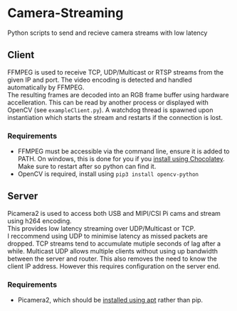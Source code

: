 # Camera-Streaming
Python scripts to send and recieve camera streams with low latency

## Client
FFMPEG is used to receive TCP, UDP/Multicast or RTSP streams from the given IP and port. The video encoding is detected and handled automatically by FFMPEG.  
The resulting frames are decoded into an RGB frame buffer using hardware accelleration. This can be read by another process or displayed with OpenCV (see `exampleClient.py`). 
A watchdog thread is spawned upon instantiation which starts the stream and restarts if the connection is lost.  
### Requirements
- FFMPEG must be accessible via the command line, ensure it is added to PATH. On windows, this is done for you if you [install using Chocolatey](https://avpres.net/FFmpeg/install_Windows.html). Make sure to restart after so python can find it.
- OpenCV is required, install using `pip3 install opencv-python`

## Server
Picamera2 is used to access both USB and MIPI/CSI Pi cams and stream using h264 encoding.  
This provides low latency streaming over UDP/Multicast or TCP.  
I reccommend using UDP to minimise latency as missed packets are dropped. TCP streams tend to accumulate mutiple seconds of lag after a while. 
Multicast UDP allows multiple clients without using up bandwidth between the server and router. This also removes the need to know the client IP address. However this requires configuration on the server end.  

### Requirements
- Picamera2, which should be [installed using apt](https://github.com/raspberrypi/picamera2) rather than pip.
